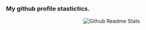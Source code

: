 <!--
**gemilepus/gemilepus** is a ✨ _special_ ✨ repository because its `README.md` (this file) appears on your GitHub profile.

Here are some ideas to get you started:

- 🔭 I’m currently working on ...
- 🌱 I’m currently learning ...
- 👯 I’m looking to collaborate on ...
- 🤔 I’m looking for help with ...
- 💬 Ask me about ...
- 📫 How to reach me: ...
- 😄 Pronouns: ...
- ⚡ Fun fact: ...
-->

<h3 align="center">My github profile stastictics.</h2>

<a href="https://github.com/anuraghazra/github-readme-stats">
  <img align="right" src="https://github-readme-stats.vercel.app/api/top-langs?username=gemilepus&langs_count=10&layout=compact&theme=dark&hide=SCSS,HTML,CSS" alt="Github Readme Stats" />
</a>

<!--
<p align="center">
    <a href="https://github.com/gemilepus">
        <img title="gemilepus stats" alt="gemilepus's streak" src="https://github-readme-streak-stats.herokuapp.com/?user=gemilepus&theme=dark&hide_border=true&stroke=63F7C2&ring=63F7C2&fire=63F7C2&currStreakLabel=63F7C2&date_format=%5BY.%5Dn.j" />
    </a>
</p>

<br>

[![gemilepus's github activity graph](https://github-readme-activity-graph.cyclic.app/graph?username=gemilepus&theme=vue)](https://github.com/ashutosh00710/github-readme-activity-graph)
-->


